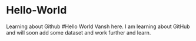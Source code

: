# Hello-World
Learning about Github
#Hello World Vansh here. I am learning about GitHub and will soon add some dataset and work further and learn.

